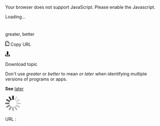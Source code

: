 Your browser does not support JavaScript. Please enable the Javascript.

Loading...

# 

greater, better

![Copy URL](media/greater-better/Copy.png)
Copy URL

![Download](media/greater-better/Download.png)

Download topic

Don't use *greater* or *better* to mean *or later* when identifying multiple versions of programs or apps.

**See** [later](https://worldready.cloudapp.net/Styleguide/Read?id=2700&topicid=32560)

![In progress](media/greater-better/activity-large.gif)

URL :
